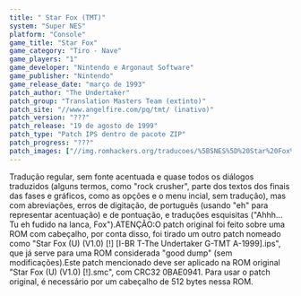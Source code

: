 ```yaml
---
title: " Star Fox (TMT)"
system: "Super NES"
platform: "Console"
game_title: "Star Fox"
game_category: "Tiro - Nave"
game_players: "1"
game_developer: "Nintendo e Argonaut Software"
game_publisher: "Nintendo"
game_release_date: "março de 1993"
patch_author: "The Undertaker"
patch_group: "Translation Masters Team (extinto)"
patch_site: "//www.angelfire.com/pq/tmt/ (inativo)"
patch_version: "???"
patch_release: "19 de agosto de 1999"
patch_type: "Patch IPS dentro de pacote ZIP"
patch_progress: "???"
patch_images: ["//img.romhackers.org/traducoes/%5BSNES%5D%20Star%20Fox%20-%201.png","//img.romhackers.org/traducoes/%5BSNES%5D%20Star%20Fox%20-%20TMT%20-%202.png","//img.romhackers.org/traducoes/%5BSNES%5D%20Star%20Fox%20-%20TMT%20-%203.png"]
---
```

Tradução regular, sem fonte acentuada e quase todos os diálogos traduzidos (alguns termos, como "rock crusher", parte dos textos dos finais das fases e gráficos, como as opções e o menu incial, sem tradução), mas com abreviações, erros de digitação, de português (usando "eh" para representar acentuação) e de pontuação, e traduções esquisitas ("Ahhh... Tu eh fudido na lanca, Fox").ATENÇÃO:O patch original foi feito sobre uma ROM com cabeçalho, por conta disso, foi tirado um outro patch nomeado como "Star Fox (U) (V1.0) [!] [I-BR T-The Undertaker G-TMT A-1999].ips", que já serve para uma ROM considerada "good dump" (sem modificações).Este patch mencionado deve ser aplicado na ROM original "Star Fox (U) (V1.0) [!].smc", com CRC32 0BAE0941. Para usar o patch original, é necessário por um cabeçalho de 512 bytes nessa ROM.